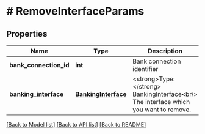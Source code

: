 # # RemoveInterfaceParams

## Properties

Name | Type | Description | Notes
------------ | ------------- | ------------- | -------------
**bank_connection_id** | **int** | Bank connection identifier |
**banking_interface** | [**BankingInterface**](BankingInterface.md) | &lt;strong&gt;Type:&lt;/strong&gt; BankingInterface&lt;br/&gt; The interface which you want to remove. |

[[Back to Model list]](../../README.md#models) [[Back to API list]](../../README.md#endpoints) [[Back to README]](../../README.md)
